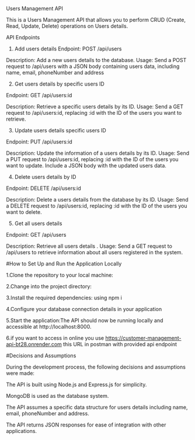 Users Management API

This is a Users Management API that allows you to perform CRUD (Create, Read, Update, Delete) operations on Users details.

API Endpoints

1. Add users details
   Endpoint: POST /api/users

Description: Add a new users details to the database.
Usage: Send a POST request to /api/users with a JSON body containing users data, including name, email, phoneNumber and address

2. Get users details by specific users ID

Endpoint: GET /api/users:id

Description: Retrieve a specific users details by its ID.
Usage: Send a GET request to /api/users:id, replacing :id with the ID of the users you want to retrieve.

3. Update users details specific users ID

Endpoint: PUT /api/users:id

Description: Update the information of a users details by its ID.
Usage: Send a PUT request to /api/users:id, replacing :id with the ID of the users you want to update. Include a JSON body with the updated users data.

4. Delete users details by ID

Endpoint: DELETE /api/users:id

Description: Delete a users details from the database by its ID.
Usage: Send a DELETE request to /api/users:id, replacing :id with the ID of the users you want to delete.

5. Get all users details

Endpoint: GET /api/users

Description: Retrieve all users details .
Usage: Send a GET request to /api/users to retrieve information about all users registered in the system.

#How to Set Up and Run the Application Locally

1.Clone the repository to your local machine:

2.Change into the project directory:

3.Install the required dependencies: using npm i

4.Configure your database connection details in your application

5.Start the application:The API should now be running locally and accessible at http://localhost:8000.

6.if you want to access in online you use https://customer-management-api-bt28.onrender.com this URL in postman with provided api endpoint

#Decisions and Assumptions

During the development process, the following decisions and assumptions were made:

The API is built using Node.js and Express.js for simplicity.

MongoDB is used as the database system.

The API assumes a specific data structure for users details including name, email, phoneNumber and address.

The API returns JSON responses for ease of integration with other applications.
